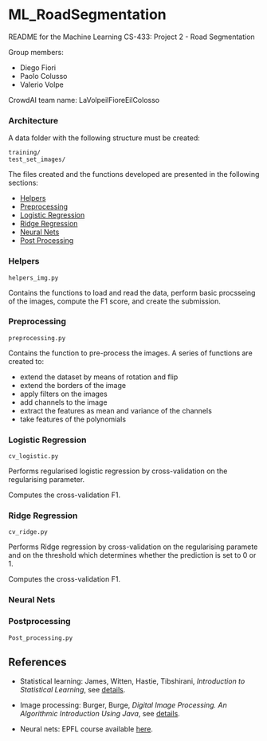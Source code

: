 # ML_RoadSegmentation

README for the Machine Learning CS-433: Project 2 - Road Segmentation

Group members: 
- Diego Fiori
- Paolo Colusso 
- Valerio Volpe

CrowdAI team name: LaVolpeilFioreEilColosso

### Architecture

A data folder with the following structure must be created:

```
training/
test_set_images/
```

The files created and the functions developed are presented in the following sections:

* [Helpers](#helpers)
* [Preprocessing](#prepr)
* [Logistic Regression](#logistic)
* [Ridge Regression](#ridge)
* [Neural Nets](#cnn)
* [Post Processing](#pp)

### <a name="helpers"></a>Helpers
```helpers_img.py```

Contains the functions to load and read the data, perform basic procsseing of the images, compute the F1 score, and create the submission.

### <a name="prepr"></a>Preprocessing
```preprocessing.py```

Contains the function to pre-process the images. A series of functions are created to:
 * extend the dataset by means of rotation and flip
 * extend the borders of the image
 * apply filters on the images
 * add channels to the image
 * extract the features as mean and variance of the channels
 * take features of the polynomials

### <a name="logistic"></a>Logistic Regression
```cv_logistic.py```

Performs regularised logistic regression by cross-validation on the regularising parameter.

Computes the cross-validation F1.

### <a name="ridge"></a>Ridge Regression
```cv_ridge.py```

Performs Ridge regression by cross-validation on the regularising paramete and on the threshold which determines whether the prediction is set to 0 or 1.

Computes the cross-validation F1.

### <a name="cnn"></a>Neural Nets
### <a name="pp"></a>Postprocessing
```Post_processing.py```



## References

+ Statistical learning: James, Witten, Hastie, Tibshirani, *Introduction to Statistical Learning*, see [details](https://www-bcf.usc.edu/~gareth/ISL/).

+ Image processing: Burger, Burge, *Digital Image Processing. An Algorithmic Introduction Using Java*, see [details](https://www.springer.com/de/book/9781447166832).

+ Neural nets: EPFL course available [here](https://fleuret.org/ee559-2018/dlc/).
